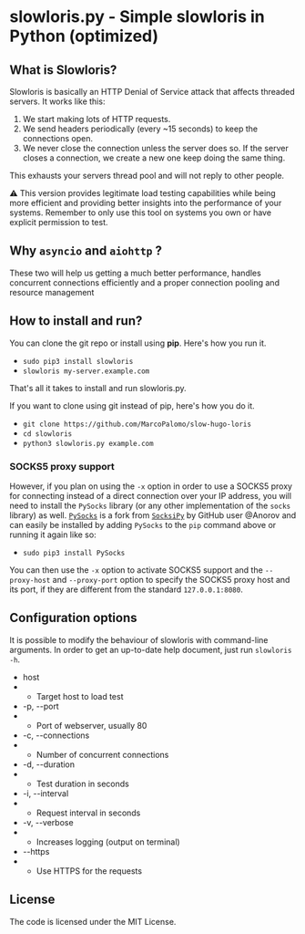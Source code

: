 # slowloris.py - Simple slowloris in Python (optimized)

## What is Slowloris?
Slowloris is basically an HTTP Denial of Service attack that affects threaded servers. It works like this:

1. We start making lots of HTTP requests.
2. We send headers periodically (every ~15 seconds) to keep the connections open.
3. We never close the connection unless the server does so. If the server closes a connection, we create a new one keep doing the same thing.

This exhausts your servers thread pool and will not reply to other people.

:warning: This version provides legitimate load testing capabilities while being more efficient and providing better insights into the performance of your systems. Remember to only use this tool on systems you own or have explicit permission to test.

## Why `asyncio` and `aiohttp` ?

These two will help us getting a much better performance, handles concurrent connections efficiently and a proper connection pooling and resource management


## How to install and run?

You can clone the git repo or install using **pip**. Here's how you run it.

* `sudo pip3 install slowloris`
* `slowloris my-server.example.com`

That's all it takes to install and run slowloris.py.

If you want to clone using git instead of pip, here's how you do it.

* `git clone https://github.com/MarcoPalomo/slow-hugo-loris`
* `cd slowloris`
* `python3 slowloris.py example.com`

### SOCKS5 proxy support

However, if you plan on using the `-x` option in order to use a SOCKS5 proxy for connecting instead of a direct connection over your IP address, you will need to install the `PySocks` library (or any other implementation of the `socks` library) as well. [`PySocks`](https://github.com/Anorov/PySocks) is a fork from [`SocksiPy`](http://socksipy.sourceforge.net/) by GitHub user @Anorov and can easily be installed by adding `PySocks` to the `pip` command above or running it again like so:

* `sudo pip3 install PySocks`

You can then use the `-x` option to activate SOCKS5 support and the `--proxy-host` and `--proxy-port` option to specify the SOCKS5 proxy host and its port, if they are different from the standard `127.0.0.1:8080`.

## Configuration options
It is possible to modify the behaviour of slowloris with command-line
arguments. In order to get an up-to-date help document, just run
`slowloris -h`.

* host
* * Target host to load test
* -p, --port
* * Port of webserver, usually 80
* -c, --connections
* * Number of concurrent connections
* -d, --duration
* * Test duration in seconds
* -i, --interval
* * Request interval in seconds
* -v, --verbose
* * Increases logging (output on terminal)
* --https
* * Use HTTPS for the requests

## License
The code is licensed under the MIT License.
